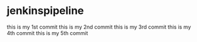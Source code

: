 # jenkinspipeline
this is my 1st commit
this is my 2nd commit
this is my 3rd commit
this is my 4th commit
this is my 5th commit
